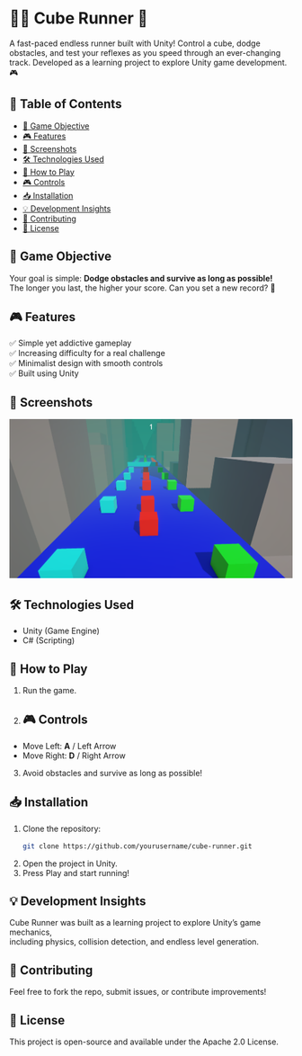 # 🏃‍♂️ Cube Runner 🚀  
A fast-paced endless runner built with Unity! Control a cube, dodge obstacles, and test your reflexes as you speed through an ever-changing track. Developed as a learning project to explore Unity game development. 🎮  

## 📌 Table of Contents   
- [🎯 Game Objective](#-game-objective)  
- [🎮 Features](#-features)  
- [📸 Screenshots](#-screenshots)  
- [🛠️ Technologies Used](#-technologies-used)  
- [🚀 How to Play](#-how-to-play)  
- [🎮 Controls](#-controls)  
- [📥 Installation](#-installation)  
- [💡 Development Insights](#-development-insights)  
- [🤝 Contributing](#-contributing)  
- [📜 License](#-license)  

## 🎯 Game Objective  
Your goal is simple: **Dodge obstacles and survive as long as possible!**  
The longer you last, the higher your score. Can you set a new record? 🚀  

## 🎮 Features  
✅ Simple yet addictive gameplay  
✅ Increasing difficulty for a real challenge  
✅ Minimalist design with smooth controls  
✅ Built using Unity  

## 📸 Screenshots  
![Gameplay Screenshot](IMAGE/Screenshot.png) 

## 🛠️ Technologies Used  
- Unity (Game Engine)  
- C# (Scripting)  

## 🚀 How to Play  
1. Run the game.  
2. ## 🎮 Controls  
- Move Left: **A** / Left Arrow  
- Move Right: **D** / Right Arrow  
3. Avoid obstacles and survive as long as possible!

## 📥 Installation  
1. Clone the repository:  
   ```bash
   git clone https://github.com/yourusername/cube-runner.git
2. Open the project in Unity.
3. Press Play and start running!

## 💡 Development Insights  
Cube Runner was built as a learning project to explore Unity’s game mechanics,  
including physics, collision detection, and endless level generation.  

## 🤝 Contributing
Feel free to fork the repo, submit issues, or contribute improvements!

## 📜 License
This project is open-source and available under the Apache 2.0 License.
